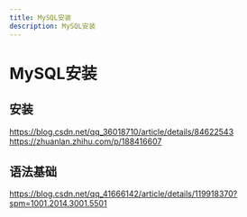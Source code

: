 ```yaml
---
title: MySQL安装
description: MySQL安装
---
```

# MySQL安装

## 安装

https://blog.csdn.net/qq_36018710/article/details/84622543
<br>
https://zhuanlan.zhihu.com/p/188416607

## 语法基础

https://blog.csdn.net/qq_41666142/article/details/119918370?spm=1001.2014.3001.5501

